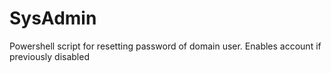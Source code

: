 # SysAdmin
 Powershell script for resetting password of domain user.
 Enables account if previously disabled
